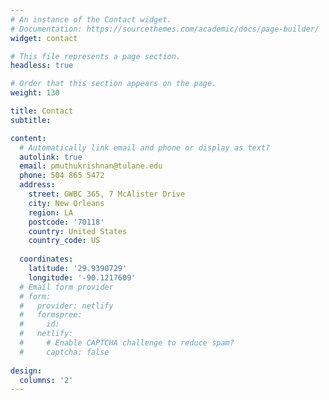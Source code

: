```yaml
---
# An instance of the Contact widget.
# Documentation: https://sourcethemes.com/academic/docs/page-builder/
widget: contact

# This file represents a page section.
headless: true

# Order that this section appears on the page.
weight: 130

title: Contact
subtitle:

content:
  # Automatically link email and phone or display as text?
  autolink: true
  email: pmuthukrishnan@tulane.edu
  phone: 504 865 5472
  address:
    street: GWBC 365, 7 McAlister Drive
    city: New Orleans
    region: LA
    postcode: '70118'
    country: United States
    country_code: US
 
  coordinates:
    latitude: '29.9390729'
    longitude: '-90.1217609'
  # Email form provider
  # form:
  #   provider: netlify
  #   formspree:
  #     id:
  #   netlify:
  #     # Enable CAPTCHA challenge to reduce spam?
  #     captcha: false
  
design:
  columns: '2'
---
```

